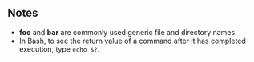 ## Notes

-   **foo** and **bar** are commonly used generic file and directory names.
-   In Bash, to see the return value of a command after it has completed execution, type `echo $?`.
